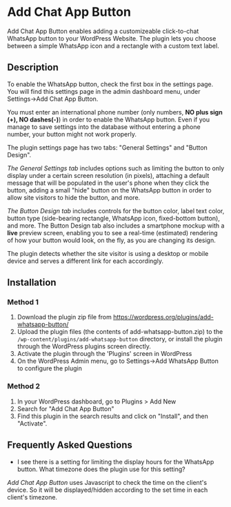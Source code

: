 # Add Chat App Button

Add Chat App Button enables adding a customizeable click-to-chat WhatsApp button to your WordPress Website.
The plugin lets you choose between a simple WhatsApp icon and a rectangle with a custom text label.

## Description

To enable the WhatsApp button, check the first box in the settings page. You will find this settings page in the admin dashboard menu, under Settings->Add Chat App Button.

You must enter an international phone number (only numbers, **NO plus sign (+), NO dashes(-)**) in order to enable the WhatsApp button. Even if you manage to save settings into the database without entering a phone number, your button might not work properly.

The plugin settings page has two tabs: "General Settings" and "Button Design".

*The General Settings tab* includes options such as limiting the button to only display under a certain screen resolution (in pixels), attaching a default message that will be populated in the user's phone when they click the button, adding a small "hide" button on the WhatsApp button in order to allow site visitors to hide the button, and more.

*The Button Design tab* includes controls for the button color, label text color, button type (side-bearing rectangle, WhatsApp icon, fixed-bottom button), and more. The Button Design tab also includes a smartphone mockup with a **live** preview screen, enabling you to see a real-time (estimated) rendering of how your button would look, on the fly, as you are changing its design.

The plugin detects whether the site visitor is using a desktop or mobile device and serves a different link for each accordingly.

## Installation

### Method 1
1. Download the plugin zip file from https://wordpress.org/plugins/add-whatsapp-button/
2. Upload the plugin files (the contents of add-whatsapp-button.zip) to the `/wp-content/plugins/add-whatsapp-button` directory, or install the plugin through the WordPress plugins screen directly.
3. Activate the plugin through the 'Plugins' screen in WordPress
4. On the WordPress Admin menu, go to Settings->Add WhatsApp Button to configure the plugin

### Method 2
1. In your WordPress dashboard, go to Plugins > Add New
2. Search for "Add Chat App Button"
3. Find this plugin in the search results and click on "Install", and then "Activate".

## Frequently Asked Questions

- I see there is a setting for limiting the display hours for the WhatsApp button. What timezone does the plugin use for this setting?

*Add Chat App Button* uses Javascript to check the time on the client's device. So it will be displayed/hidden according to the set time in each client's timezone.
